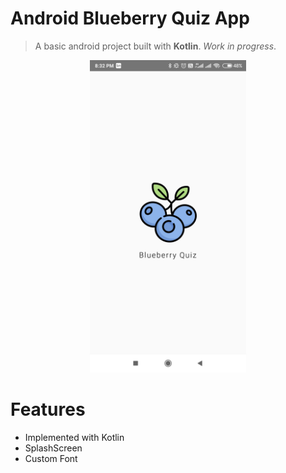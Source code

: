 # Android Blueberry Quiz App

> A basic android project built with **Kotlin**. *Work in progress*.


<p align="center">
  <img src="assets/Blueberry.jpg" alt="Blueberry Quiz" width="250"/>
</p>

# Features

* Implemented with Kotlin
* SplashScreen 
* Custom Font
